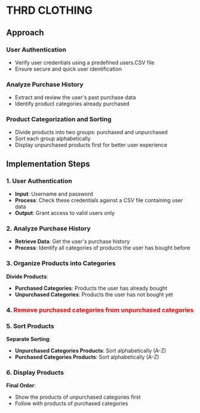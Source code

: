 # THRD CLOTHING


## Approach

### User Authentication
- Verify user credentials using a predefined users.CSV file
- Ensure secure and quick user identification

### Analyze Purchase History
- Extract and review the user's past purchase data
- Identify product categories already purchased

### Product Categorization and Sorting
- Divide products into two groups: purchased and unpurchased
- Sort each group alphabetically
- Display unpurchased products first for better user experience

## Implementation Steps

### 1. User Authentication
- **Input**: Username and password
- **Process**: Check these credentials against a CSV file containing user data
- **Output**: Grant access to valid users only

### 2. Analyze Purchase History
- **Retrieve Data**: Get the user's purchase history
- **Process**: Identify all categories of products the user has bought before

### 3. Organize Products into Categories
**Divide Products**:
- **Purchased Categories**: Products the user has already bought
- **Unpurchased Categories**: Products the user has not bought yet

### 4. <span style="color:red;">Remove purchased categories from unpurchased categories</span>


### 5. Sort Products
**Separate Sorting**:
- **Unpurchased Categories Products**: Sort alphabetically (A-Z)
- **Purchased Categories Products**: Sort alphabetically (A-Z)

### 6. Display Products
**Final Order**:
- Show the products of unpurchased categories first
- Follow with products of purchased categories 

